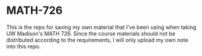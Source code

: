 # MATH-726
This is the repo for saving my own material that I've been using when taking UW Madison's MATH 726. Since the course materials should not be distributed according to the requirements, I will only upload my own note into this repo.

